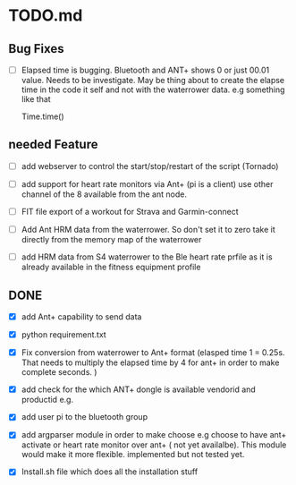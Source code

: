 # TODO.md

## Bug Fixes

- [ ] Elapsed time is bugging. Bluetooth and ANT+ shows 0 or just 00.01 value. Needs to be investigate. 
May be thing about to create the elapse time in the code it self and not with the 
  waterrower data. e.g something like that 
  

    Time.time()

## needed Feature

- [ ] add webserver to control the start/stop/restart of the script (Tornado)
- [ ] add support for heart rate monitors via Ant+ (pi is a client) use other channel of the 8 available from 
the ant node.
  
- [ ] FIT file export of a workout for Strava and Garmin-connect 
- [ ] Add Ant HRM data from the waterrower. So don't set it to zero take it directly from the memory map of the waterrower
- [ ] add HRM data from S4 waterrower to the Ble heart rate prfile as it is already available in the fitness equipment
profile

## DONE
- [x] add Ant+ capability to send data
- [x] python requirement.txt
- [x] Fix conversion from waterrower to Ant+ format (elasped time 1 = 0.25s. That needs to multiply the elapsed time 
  by 4 for ant+ in order to make complete seconds. )
  
- [x] add check for the which ANT+ dongle is available vendorid and productid e.g.
- [x] add user pi to the bluetooth group 
- [x] add argparser module in order to make choose e.g choose to have ant+ activate or heart rate monitor over 
ant+ ( not yet availalbe). This module would make it more flexible. 
    implemented but not tested yet.
    
- [x] Install.sh file which does all the installation stuff

